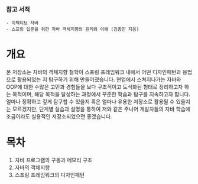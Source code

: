 

### 참고 서적
```
- 이펙티브 자바
- 스프링 입문을 위한 자바 객체지향의 원리와 이해 (김종민 지음)
```

# 개요  
본 저장소는 자바의 객체지향 철학이 스프링 프레임워크 내에서 어떤 디자인패턴과 용법으로 활용되었는 지 탐구하기 위해 만들어졌습니다.
현업에서 스쳐지나가는 자바와 OOP에 대한 수많은 고민과 경험들을 보다 구조적이고 도식화된 형태로 정리하고자 하는 목적이며, 해당 목적을 달성하는 과정에서 꾸준한 학습과 탐구를 지속하고자 합니다.   
얼마나 정확하고 깊게 탐구할 수 있을지 혹은 얼마나 유용한 저장소로 활용될 수 있을지는 모르겠지만, 단계별 실습과 설명을 통하여 저와 같은 주니어 개발자들의 자바 학습에 조금이라도 실용적인 저장소되었으면 좋겠습니다.

# 목차
1. 자바 프로그램의 구동과 메모리 구조 
2. 자바의 객체지향
3. 스프링 프레임워크의 디자인패턴



